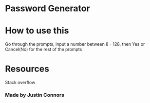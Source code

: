 # Password Generator

# How to use this
Go through the prompts, input a number between 8 - 128, then Yes or Cancel(No) for the rest of the prompts

# Resources
Stack overflow

### Made by Justin Connors
